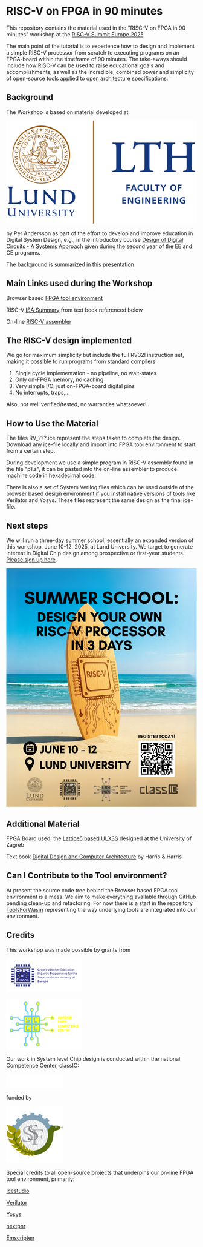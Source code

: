 # RISC-V on FPGA in 90 minutes

This repository contains the material used in the "RISC-V on FPGA in 90 minutes" workshop at the [RISC-V Summit Europe 2025](https://riscv-europe.org/summit/2025/).

The main point of the tutorial is to experience how to design and implement a simple RISC-V processor from scratch to executing programs on an FPGA-board within the timeframe of 90 minutes. The take-aways should include how RISC-V can be used to raise educational goals and accomplishments, as well as the incredible, combined power and simplicity of open-source tools applied to open architecture specifications.

## Background

The Workshop is based on material developed at

[![Logo for the Faculty of Engineering at Lund University](/assets/lth_logo_en.svg)](https://www.lth.se/)

by Per Andersson as part of the effort to develop and improve education in Digital System Design, e.g., in the introductory course [Design of Digital Circuits - A Systems Approach](https://kurser.lth.se/lot/course-syllabus-en/25_26/EITF65) given during the second year of the EE and CE programs.

The background is summarized [in this presentation](/assets/RISC-V%20in%2090%20Minutes.pdf)

## Main Links used during the Workshop

Browser based [FPGA tool environment](https://digitalteknik.eit.lth.se/) 

RISC-V [ISA Summary](https://pages.hmc.edu/harris/ddca/ddcarv/DDCArv_AppB_Harris.pdf) from text book referenced below

On-line [RISC-V assembler](https://riscvasm.lucasteske.dev/)

## The RISC-V design implemented

We go for maximum simplicity but include the full RV32I instruction set, making it possible to run programs from standard compilers.

1. Single cycle implementation - no pipeline, no wait-states
2. Only on-FPGA memory, no caching
3. Very simple I/O, just on-FPGA-board digital pins
4. No interrupts, traps,...

Also, not well verified/tested, no warranties whatsoever! 

## How to Use the Material

The files RV_???.ice represent the steps taken to complete the design. Download any ice-file locally and import into FPGA tool environment to start from a certain step.

During development we use a simple program in RISC-V assembly found in the file "p1.s", it can be pasted into the on-line assembler to produce machine code in hexadecimal code.

There is also a set of System Verilog files which can be used outside of the browser based design environment if you install native versions of tools like Verilator and Yosys. These files represent the same design as the final ice-file.

## Next steps

We will run a three-day summer school, essentially an expanded version of this workshop, June 10-12, 2025, at Lund University. We target to generate interest in Digital Chip design among prospective or first-year students. [Please sign up here](https://www.eit.lth.se/summerschool). 

[![Logo for the Lund University summer school](/assets/Lund%20Summer%20School%204.png)](https://www.eit.lth.se/summerschool)

## Additional Material

FPGA Board used, the [Lattice5 based ULX3S](https://radiona.org/ulx3s/) designed at the University of Zagreb

Text book [Digital Design and Computer Architecture](https://shop.elsevier.com/books/digital-design-and-computer-architecture-risc-v-edition/harris/978-0-12-820064-3) by Harris & Harris

## Can I Contribute to the Tool environment?

At present the source code tree behind the Browser based FPGA tool environment is a mess. We aim to make everything available through GitHub pending clean-up and refactoring. For now there is a start in the repository [ToolsForWasm](https://github.com/PalePrime/ToolsForWasm) representing the way underlying tools are integrated into our environment. 

## Credits

This workshop was made possible by grants from

[<img src="/assets/ChipsOfEurope.png" alt="Logo for the Chips of Europe project" width="200">](https://chipsofeurope.eu/)

[<img src="/assets/SCCC-logo_liggande_rgb.png" alt="Logo for the Swedish Chips Competence Center" width="200">](https://sccc.se/)

Our work in System level Chip design is conducted within the national Competence Center, classIC:

[<img src="/assets/classIC.png" alt="Logo for the classIC competence center" width="150">](https://www.chalmers.se/en/centres/classic/)

funded by

[<img src="/assets/SSF_Logo.svg" alt="Logo for the Swedish Foundation for Strategic Research" width="150">](https://strategiska.se/en/)

Special credits to all open-source projects that underpins our on-line FPGA tool environment, primarily:

[Icestudio](https://icestudio.io/)

[Verilator](https://www.veripool.org/verilator/)

[Yosys](http://yosyshq.net/yosys/)

[nextpnr](https://github.com/YosysHQ/nextpnr)

[Emscripten](https://emscripten.org/)

